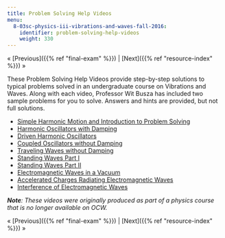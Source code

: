 ```yaml
---
title: Problem Solving Help Videos
menu:
  8-03sc-physics-iii-vibrations-and-waves-fall-2016:
    identifier: problem-solving-help-videos
    weight: 330
---
```

« [Previous]({{% ref "final-exam" %}}) | [Next]({{% ref "resource-index" %}}) »

These Problem Solving Help Videos provide step-by-step solutions to typical problems solved in an undergraduate course on Vibrations and Waves. Along with each video, Professor Wit Busza has included two sample problems for you to solve. Answers and hints are provided, but not full solutions.

*   [Simple Harmonic Motion and Introduction to Problem Solving](./resolveuid/207c7e0846c3a299853575d357717ad6)
*   [Harmonic Oscillators with Damping](./resolveuid/fe5a0c661af9340e4b3133217f890c98)
*   [Driven Harmonic Oscillators](./resolveuid/ccd258c99e21f95c6363d6ee98034db2)
*   [Coupled Oscillators without Damping](./resolveuid/aa2920640a88b3942f27c6d5da58e597)
*   [Traveling Waves without Damping](./resolveuid/ba9166b0db76b68ddd8813f5d5254275)
*   [Standing Waves Part I](./resolveuid/dd113d06b7b58820a6a4bb05b3fc8c7e)
*   [Standing Waves Part II](./resolveuid/190b5c144d3eae612fdd55047c189889)
*   [Electromagnetic Waves in a Vacuum](./resolveuid/fdd03639df5a1302a78456591f1294b2)
*   [Accelerated Charges Radiating Electromagnetic Waves](./resolveuid/4776ee85e07748e53b438907554c7d5b)
*   [Interference of Electromagnetic Waves](./resolveuid/084bc9391b65dcbad51f422f082cd5fb)

**_Note_**_: These videos were originally produced as part of a physics course that is no longer available on OCW._

« [Previous]({{% ref "final-exam" %}}) | [Next]({{% ref "resource-index" %}}) »